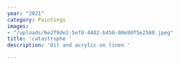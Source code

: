 ```yaml
---
year: "2021"
category: Paintings
images:
- "/uploads/6e2f9de1-5ef8-4402-b450-00e80f5e2588.jpeg"
title: 'catastrophe '
description: 'Oil and acrylic on linen '

---
```

